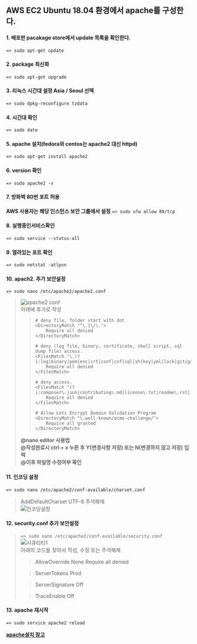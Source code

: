 ## AWS EC2 Ubuntu 18.04 환경에서 apache를 구성한다.

#### 1. 배포판 pacakage store에서 update 목록을 확인한다.
```=> sudo apt-get update```    

#### 2. package 최신화
```=> sudo apt-get upgrade```    

#### 3. 리눅스 시간대 설정 Asia / Seoul 선택    
``` => sudo dpkg-reconfigure tzdata ```   

#### 4. 시간대 확인   
``` => sudo date ```   

#### 5. apache 설치(fedora와 centos는 apache2 대신 httpd)    
``` => sudo apt-get install apache2 ```   
  
#### 6. version 확인    
``` => sudo apache2 -v ```   

#### 7. 방화벽 80번 포트 허용  
**AWS 사용자는 해당 인스턴스 보안 그룹에서 설정**
``` => sudo ufw allow 80/tcp ```     

#### 8. 실행중인서비스확인     
``` => sudo service --status-all ```     

#### 9. 열려있는 포트 확인    
``` => sudo netstat -atlpvn ```

#### 10. apach2. 추가 보안설정  
``` => sudo nano /etc/apache2/apache2.conf ```     
>
> ![apache2 conf](https://user-images.githubusercontent.com/28284285/70769399-b2d36400-1dac-11ea-9ab5-ae1022acfd7d.PNG)      
> 아래에 추가로 작성      
>
>> ```
>> # deny file, folder start with dot
>> <DirectoryMatch "^\.|\/\.">
>>     Require all denied
>> </DirectoryMatch>
>>   
>> # deny (log file, binary, certificate, shell script, sql dump file) access.
>> <FilesMatch "\.(?i:log|binary|pem|enc|crt|conf|cnf|sql|sh|key|yml|lock|gitignore)$">
>>     Require all denied
>> </FilesMatch>
>>  
>> # deny access.
>> <FilesMatch "(?i:composer\.json|contributing\.md|license\.txt|readme\.rst|readme\.md|readme\.txt|copyright|artisan|gulpfile\.js|package\.json|phpunit\.xml|access_log|error_log|gruntfile\.js|bower\.json|changelog\.md|console|legalnotice|license|security\.md|privacy\.md)$">
>>     Require all denied
>> </FilesMatch>
>>  
>> # Allow Lets Encrypt Domain Validation Program
>> <DirectoryMatch "\.well-known/acme-challenge/">
>>     Require all granted
>> </DirectoryMatch>
>> ```
>
> **@nano editor 사용법         
>   @작성완료시 ctrl + x 누른 후 Y(변경사항 저장) 또는 N(변경하지 않고 저장) 입력      
>   @이후 파일명 수정여부 확인**   
>

#### 11. 인코딩 설정   
``` => sudo nano /etc/apache2/conf-available/charset.conf ```   
> AddDefaultCharset UTF-8 주석해제      
> ![인코딩설정](https://user-images.githubusercontent.com/28284285/70769400-b36bfa80-1dac-11ea-8a38-4af2ed4d45cc.PNG)    
> 

#### 12. security.conf 추가 보안설정    
> ``` => sudo nano /etc/apache2/conf-available/security.conf ```   
> ![시큐리티1](https://user-images.githubusercontent.com/28284285/70769397-b2d36400-1dac-11ea-8c63-bade99189be2.PNG)        
> 아래의 코드들 찾아서 작성, 수정 또는 주석해제
>
>> <Directory />
>> 	  AllowOverride None
>> 	  Require all denied
>> </Directory>
>
>> ServerTokens Prod
>
>> ServerSignature Off
>
>> TraceEnable Off
>

#### 13. apache 재시작   
``` => sudo service apache2 reload ``` 

**[apache설치 참고](https://blog.lael.be/post/73)**      

